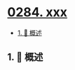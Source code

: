 # [0284. xxx](https://github.com/Tdahuyou/TNotes.leetcode/tree/main/notes/0284.%20xxx)

<!-- region:toc -->

- [1. 📝 概述](#1--概述)

<!-- endregion:toc -->

## 1. 📝 概述
